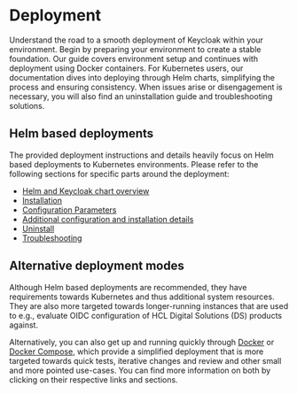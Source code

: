 # Deployment

Understand the road to a smooth deployment of Keycloak within your environment. Begin by preparing your environment to create a stable foundation. Our guide covers environment setup and continues with deployment using Docker containers. For Kubernetes users, our documentation dives into deploying through Helm charts, simplifying the process and ensuring consistency. When issues arise or disengagement is necessary, you will also find an uninstallation guide and troubleshooting solutions.

## Helm based deployments

The provided deployment instructions and details heavily focus on Helm based deployments to Kubernetes environments. Please refer to the following sections for specific parts around the deployment:

- [Helm and Keycloak chart overview](./helm)
- [Installation](./helm/install.md)
- [Configuration Parameters](./helm/configuration-properties.md)
- [Additional configuration and installation details](./helm/additional-configuration-details.md)
- [Uninstall](./helm/uninstall.md)
- [Troubleshooting](./helm/troubleshooting.md)


## Alternative deployment modes

Although Helm based deployments are recommended, they have requirements towards Kubernetes and thus additional system resources. They are also more targeted towards longer-running instances that are used to e.g., evaluate OIDC configuration of HCL Digital Solutions (DS) products against.

Alternatively, you can also get up and running quickly through [Docker](./docker.md) or [Docker Compose](./docker-compose.md), which provide a simplified deployment that is more targeted towards quick tests, iterative changes and review and other small and more pointed use-cases. You can find more information on both by clicking on their respective links and sections.